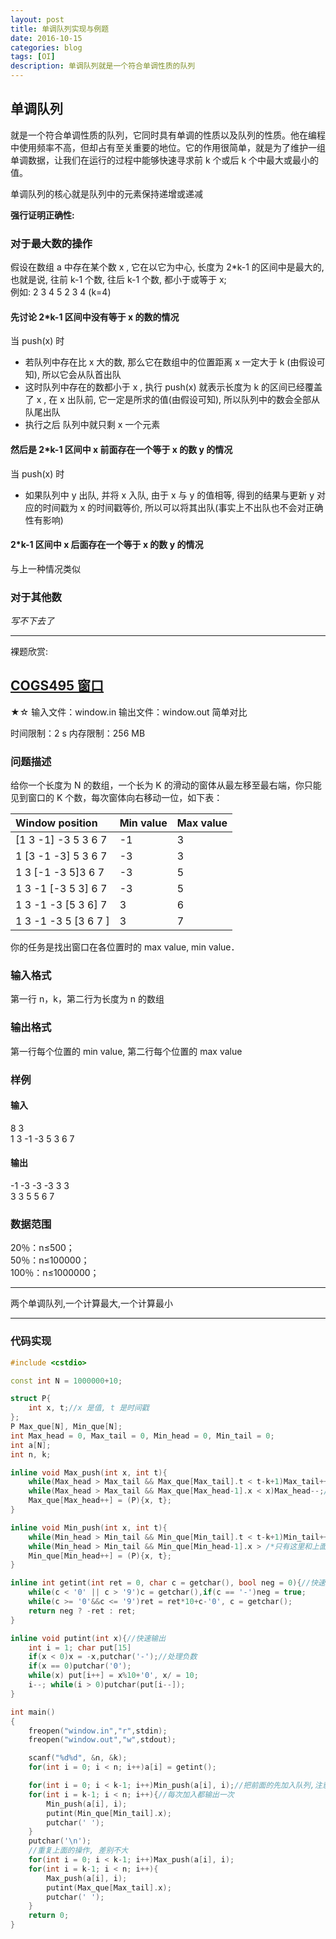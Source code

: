 ```yaml
---
layout: post
title: 单调队列实现与例题
date: 2016-10-15
categories: blog
tags: [OI]
description: 单调队列就是一个符合单调性质的队列
---
```


## 单调队列
就是一个符合单调性质的队列，它同时具有单调的性质以及队列的性质。他在编程中使用频率不高，但却占有至关重要的地位。它的作用很简单，就是为了维护一组单调数据，让我们在运行的过程中能够快速寻求前 k 个或后 k 个中最大或最小的值。  

单调队列的核心就是队列中的元素保持递增或递减  

**强行证明正确性:**  

### 对于最大数的操作

假设在数组 a 中存在某个数 x , 它在以它为中心, 长度为 2*k-1 的区间中是最大的, 也就是说, 往前 k-1 个数, 往后 k-1 个数, 都小于或等于 x;  
例如: 2 3 4 5 2 3 4 (k=4)  

#### 先讨论 2*k-1 区间中没有等于 x 的数的情况

当 push(x) 时  

- 若队列中存在比 x 大的数, 那么它在数组中的位置距离 x 一定大于 k (由假设可知), 所以它会从队首出队  
- 这时队列中存在的数都小于 x , 执行 push(x) 就表示长度为 k 的区间已经覆盖了 x , 在 x 出队前, 它一定是所求的值(由假设可知), 所以队列中的数会全部从队尾出队  
- 执行之后 队列中就只剩 x 一个元素  

#### 然后是 2*k-1 区间中 x 前面存在一个等于 x 的数 y 的情况

当 push(x) 时  

- 如果队列中 y 出队, 并将 x 入队, 由于 x 与 y 的值相等, 得到的结果与更新 y 对应的时间戳为 x 的时间戳等价, 所以可以将其出队(事实上不出队也不会对正确性有影响)  

#### 2*k-1 区间中 x 后面存在一个等于 x 的数 y 的情况

与上一种情况类似  

### 对于其他数

*写不下去了*  

***

裸题欣赏:  

## [COGS495 窗口](http://cogs.pro/cogs/problem/problem.php?pid=495)

★☆   输入文件：window.in   输出文件：window.out   简单对比  

时间限制：2 s   内存限制：256 MB  


### 问题描述


给你一个长度为 N 的数组，一个长为 K 的滑动的窗体从最左移至最右端，你只能见到窗口的 K 个数，每次窗体向右移动一位，如下表：  

|Window position	|Min value 	|Max value|  
|:----------------------|:--------|:------|  
|[1 3 -1] -3 5 3 6 7 	|-1 	|3	|  
|1 [3 -1 -3] 5 3 6 7 	|-3 	|3	|  
|1 3 [-1 -3 5]3 6 7 	|-3 	|5	|  
|1 3 -1 [-3 5 3] 6 7 	|-3 	|5	|  
|1 3 -1 -3 [5 3 6] 7 	|3 	|6	|  
|1 3 -1 -3 5 [3 6 7 ] 	|3 	|7	|  
  
  
你的任务是找出窗口在各位置时的 max value, min value．  


### 输入格式

第一行 n，k，第二行为长度为 n 的数组  

### 输出格式

第一行每个位置的 min value, 第二行每个位置的 max value  

### 样例

#### 输入
8 3  
1 3 -1 -3 5 3 6 7  

#### 输出
-1 -3 -3 -3 3 3  
 3  3  5  5  6 7  


### 数据范围

20％：n≤500；  
50％：n≤100000；  
100％：n≤1000000；   

***

两个单调队列,一个计算最大,一个计算最小  

***

### 代码实现

```cpp
#include <cstdio> 

const int N = 1000000+10; 

struct P{
	int x, t;//x 是值, t 是时间戳 
}; 
P Max_que[N], Min_que[N]; 
int Max_head = 0, Max_tail = 0, Min_head = 0, Min_tail = 0; 
int a[N]; 
int n, k; 

inline void Max_push(int x, int t){
	while(Max_head > Max_tail && Max_que[Max_tail].t < t-k+1)Max_tail++;//已经不包含在长为 k 的块的数出队
	while(Max_head > Max_tail && Max_que[Max_head-1].x < x)Max_head--;//比将要入队的书小的数出队
	Max_que[Max_head++] = (P){x, t}; 
}

inline void Min_push(int x, int t){
	while(Min_head > Min_tail && Min_que[Min_tail].t < t-k+1)Min_tail++; 
	while(Min_head > Min_tail && Min_que[Min_head-1].x > /*只有这里和上面不一样*/ x)Min_head--; 
	Min_que[Min_head++] = (P){x, t}; 
}

inline int getint(int ret = 0, char c = getchar(), bool neg = 0){//快速读入, 参数是为了压行
	while(c < '0' || c > '9')c = getchar(),if(c == '-')neg = true; 
	while(c >= '0'&&c <= '9')ret = ret*10+c-'0', c = getchar(); 
	return neg ? -ret : ret; 
}

inline void putint(int x){//快速输出
	int i = 1; char put[15]
	if(x < 0)x = -x,putchar('-');//处理负数 
	if(x == 0)putchar('0'); 
	while(x) put[i++] = x%10+'0', x/ = 10; 
	i--; while(i > 0)putchar(put[i--]); 
}

int main()
{
	freopen("window.in","r",stdin); 
	freopen("window.out","w",stdout); 

	scanf("%d%d", &n, &k); 
	for(int i = 0; i < n; i++)a[i] = getint(); 

	for(int i = 0; i < k-1; i++)Min_push(a[i], i);//把前面的先加入队列,注意边界是 i < k-1
	for(int i = k-1; i < n; i++){//每次加入都输出一次
		Min_push(a[i], i); 
		putint(Min_que[Min_tail].x); 
		putchar(' '); 
	}
	putchar('\n'); 
	//重复上面的操作, 差别不大
	for(int i = 0; i < k-1; i++)Max_push(a[i], i); 
	for(int i = k-1; i < n; i++){
		Max_push(a[i], i); 
		putint(Max_que[Max_tail].x); 
		putchar(' '); 
	}
	return 0; 
}
```


